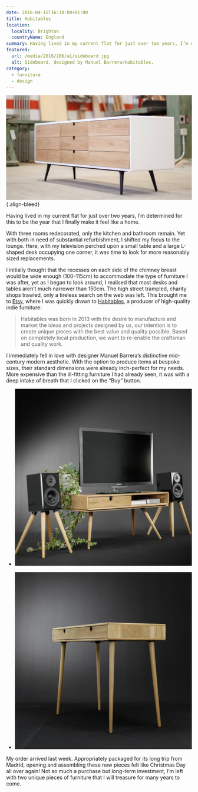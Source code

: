 ```yaml
---
date: 2016-04-15T16:10:00+01:00
title: Habitables
location:
  locality: Brighton
  countryName: England
summary: Having lived in my current flat for just over two years, I’m determined for this to be the year I finally make it feel like a home.
featured:
  url: /media/2016/106/a1/sideboard.jpg
  alt: Sideboard, designed by Manuel Barrera/Habitables.
category:
  - furniture
  - design
---
```


![Sideboard sat in a workshop.](../media/2016/106/a1/sideboard.jpg "Sideboard, designed by Manuel Barrera/Habitables.")
{.align-bleed}

Having lived in my current flat for just over two years, I’m determined for this to be the year that I finally make it feel like a home.

With three rooms redecorated, only the kitchen and bathroom remain. Yet with both in need of substantial refurbishment, I shifted my focus to the lounge. Here, with my television perched upon a small table and a large L-shaped desk occupying one corner, it was time to look for more reasonably sized replacements.

I initially thought that the recesses on each side of the chimney breast would be wide enough (100-115cm) to accommodate the type of furniture I was after, yet as I began to look around, I realised that most desks and tables aren’t much narrower than 150cm. The high street trampled, charity shops trawled, only a tireless search on the web was left. This brought me to [Etsy][1], where I was quickly drawn to [Habitables][2], a producer of high-quality indie furniture:

> Habitables was born in 2013 with the desire to manufacture and market the ideas and projects designed by us, our intention is to create unique pieces with the best value and quality possible. Based on completely local production, we want to re-enable the craftsman and quality work.

I immediately fell in love with designer Manuel Barrera’s distinctive mid-century modern aesthetic. With the option to produce items at bespoke sizes, their standard dimensions were already inch-perfect for my needs. More expensive than the ill-fitting furniture I had already seen, it was with a deep intake of breath that I clicked on the “Buy” button.

- ![Table.](../media/2016/106/a1/tv_table.jpg "Table, made of solid oak board.")

- ![Desk.](../media/2016/106/a1/desk.jpg "Matching Desk. These both look — and smell — great!")

My order arrived last week. Appropriately packaged for its long trip from Madrid, opening and assembling these new pieces felt like Christmas Day all over again! Not so much a purchase but long-term investment, I’m left with two unique pieces of furniture that I will treasure for many years to come.

[1]: https://www.etsy.com/c/home-and-living/furniture
[2]: https://www.etsy.com/shop/Habitables
